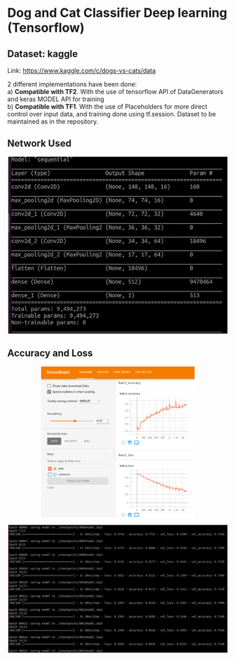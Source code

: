 # Dog and Cat Classifier Deep learning (Tensorflow)

## Dataset: kaggle

Link: https://www.kaggle.com/c/dogs-vs-cats/data

2 different implementations have been done:<br>
a) __Compatible with TF2__. With the use of tensorflow API of DataGenerators and keras MODEL API for training<br>
b) __Compatible with TF1__. With the use of Placeholders for more direct control over input data, and training done using tf.session. Dataset to be maintained as in the repository.<br>

## Network Used
<p align="center">
<img src="https://github.com/varunasthana92/dog_cat_classifier_deep_learning/blob/master/with_data_generators/images/Network2.png" width = 500>
</p>

## Accuracy and Loss
<p align="center">
<img src="https://github.com/varunasthana92/dog_cat_classifier_deep_learning/blob/master/with_data_generators/images/tensor_board.png" width = 350>
</p>

<p align="center">
<img src="https://github.com/varunasthana92/dog_cat_classifier_deep_learning/blob/master/with_data_generators/images/train.png" width = 500>
</p>

